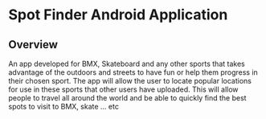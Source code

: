 # Spot Finder Android Application

## Overview 
An app developed for BMX, Skateboard and any other sports that takes advantage of the outdoors and streets to have fun or help them progress in their chosen sport. The app will allow the user to locate popular locations for use in these sports that other users have uploaded. This will allow people to travel all around the world and be able to quickly find the best spots to visit to BMX, skate ... etc 
